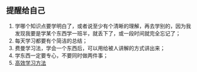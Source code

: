 ## 提醒给自己

1. 学哪个知识点要学明白了，或者说至少有个清晰的理解，再去学别的，因为我发现我要是学某个东西学一班半，就丢下了，或一段时间就完全忘记了；
2. 每天学习都要有个简洁的总结；
3. 费曼学习法，学会一个东西后，可以用给被人讲解的方式讲出来；
4. 学东西一定要专心，不要同时做两件事；
5. [高效学习方法](https://www.zhihu.com/question/50343728)